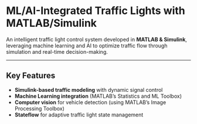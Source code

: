 
# ML/AI-Integrated Traffic Lights with MATLAB/Simulink

An intelligent traffic light control system developed in **MATLAB & Simulink**, leveraging machine learning and AI to optimize traffic flow through simulation and real-time decision-making.

---

## Key Features 
- **Simulink-based traffic modeling** with dynamic signal control
- **Machine Learning integration** (MATLAB’s Statistics and ML Toolbox)
- **Computer vision** for vehicle detection (using MATLAB’s Image Processing Toolbox)
- **Stateflow** for adaptive traffic light state management


